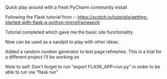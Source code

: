 Quick play around with a fresh PyCharm community install

Following the Flask tutorial from :- 
https://scotch.io/tutorials/getting-started-with-flask-a-python-microframework

Tutorial completed which gave me the basic site functionality.

Now can be used as a sandpit to play with other ideas.


Added a random number generator to test page refreshes. This is a trial for a different project I'll be working on

Note to self: Don't forget to run "export FLASK_APP=run.py" in order to be able to run via "flask run"
